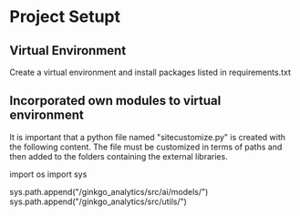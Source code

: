 # Project Setupt
## Virtual Environment
Create a virtual environment and install packages listed in requirements.txt

## Incorporated own modules to virtual environment
It is important that a python file named "sitecustomize.py" is created with the following content. 
The file must be customized in terms of paths and then added to the folders containing the external libraries. 


import os
import sys

sys.path.append("<Pfad>/ginkgo_analytics/src/ai/models/")
sys.path.append("<Pfad>/ginkgo_analytics/src/utils/")